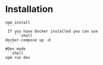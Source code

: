    # Installation

   
   ```shell
   npm install
    ```
    If you have Docker installed you can use 
       ```shell
   docker-compose up -d
    ```
#Dev mode
   ```shell
  npm run dev
```